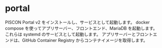 # portal

PISCON Portal v2 をインストールし、サービスとして起動します。
docker compose を使ってアプリサーバー、フロントエンド、MariaDB を起動します。これらは systemd のサービスとして起動します。
アプリサーバーとフロントエンドは、GitHub Container Registry からコンテナイメージを取得します。
